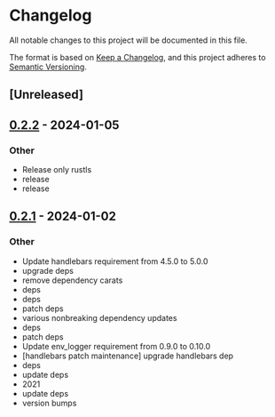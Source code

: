 # Changelog
All notable changes to this project will be documented in this file.

The format is based on [Keep a Changelog](https://keepachangelog.com/en/1.0.0/),
and this project adheres to [Semantic Versioning](https://semver.org/spec/v2.0.0.html).

## [Unreleased]

## [0.2.2](https://github.com/trillium-rs/trillium/compare/trillium-handlebars-v0.2.1...trillium-handlebars-v0.2.2) - 2024-01-05

### Other
- Release only rustls
- release
- release

## [0.2.1](https://github.com/trillium-rs/trillium/compare/trillium-handlebars-v0.2.0...trillium-handlebars-v0.2.1) - 2024-01-02

### Other
- Update handlebars requirement from 4.5.0 to 5.0.0
- upgrade deps
- remove dependency carats
- deps
- deps
- patch deps
- various nonbreaking dependency updates
- deps
- patch deps
- Update env_logger requirement from 0.9.0 to 0.10.0
- [handlebars patch maintenance] upgrade handlebars dep
- deps
- update deps
- 2021
- update deps
- version bumps
